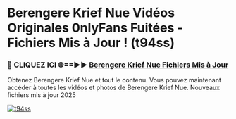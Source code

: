 # Berengere Krief Nue Vidéos Originales 0nlyFans Fuitées - Fichiers Mis à Jour ! (t94ss)

<h3>🔴 CLIQUEZ ICI 🌐==►► <a href="https://tinyurl.com/2pmr4ezf" rel="nofollow">Berengere Krief Nue Fichiers Mis à Jour</a></h3>

Obtenez Berengere Krief Nue et tout le contenu. Vous pouvez maintenant accéder à toutes les vidéos et photos de Berengere Krief Nue. Nouveaux fichiers mis à jour 2025

[![t94ss](https://i.imgur.com/6SNvagu.gif)](https://tinyurl.com/2pmr4ezf)
